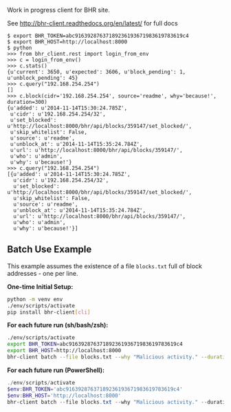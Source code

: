 Work in progress client for BHR site.

See http://bhr-client.readthedocs.org/en/latest/ for full docs

    $ export BHR_TOKEN=abc91639287637189236193671983619783619c4
    $ export BHR_HOST=http://localhost:8000
    $ python
    >>> from bhr_client.rest import login_from_env
    >>> c = login_from_env()
    >>> c.stats()
    {u'current': 3650, u'expected': 3606, u'block_pending': 1, u'unblock_pending': 45}
    >>> c.query("192.168.254.254")
    []
    >>> c.block(cidr='192.168.254.254', source='readme', why='because!', duration=300)
    {u'added': u'2014-11-14T15:30:24.785Z',
     u'cidr': u'192.168.254.254/32',
     u'set_blocked': u'http://localhost:8000/bhr/api/blocks/359147/set_blocked/',
     u'skip_whitelist': False,
     u'source': u'readme',
     u'unblock_at': u'2014-11-14T15:35:24.784Z',
     u'url': u'http://localhost:8000/bhr/api/blocks/359147/',
     u'who': u'admin',
     u'why': u'because!'}
    >>> c.query("192.168.254.254")
    [{u'added': u'2014-11-14T15:30:24.785Z',
      u'cidr': u'192.168.254.254/32',
      u'set_blocked': u'http://localhost:8000/bhr/api/blocks/359147/set_blocked/',
      u'skip_whitelist': False,
      u'source': u'readme',
      u'unblock_at': u'2014-11-14T15:35:24.784Z',
      u'url': u'http://localhost:8000/bhr/api/blocks/359147/',
      u'who': u'admin',
      u'why': u'because!'}]


## Batch Use Example

This example assumes the existence of a file `blocks.txt` full of block addresses - one per line.

**One-time Initial Setup:**

```sh
python -m venv env
./env/scripts/activate
pip install bhr-client[cli]
```

**For each future run (sh/bash/zsh):**

```sh
./env/scripts/activate
export BHR_TOKEN=abc91639287637189236193671983619783619c4
export BHR_HOST=http://localhost:8000
bhr-client batch --file blocks.txt --why "Malicious activity." --duration "24mo"
```

**For each future run (PowerShell):**

```powershell
./env/scripts/activate
$env:BHR_TOKEN='abc91639287637189236193671983619783619c4'
$env:BHR_HOST='http://localhost:8000'
bhr-client batch --file blocks.txt --why "Malicious activity." --duration "24mo"
```
